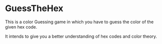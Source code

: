 # GuessTheHex

This is a color Guessing game in which you have to guess the color of the given hex code.

It intends to give you a better understanding of hex codes and color theory.
